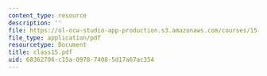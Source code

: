 ```yaml
---
content_type: resource
description: ''
file: https://ol-ocw-studio-app-production.s3.amazonaws.com/courses/15-535-business-analysis-using-financial-statements-spring-2003/68362706c15a097874085d17a67ac354_class15.pdf
file_type: application/pdf
resourcetype: Document
title: class15.pdf
uid: 68362706-c15a-0978-7408-5d17a67ac354
---
```


